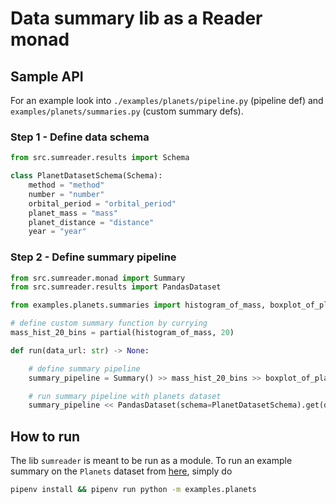 # Data summary lib as a Reader monad

## Sample API

For an example look into `./examples/planets/pipeline.py` (pipeline def) and `examples/planets/summaries.py` (custom summary defs).

### Step 1 - Define data schema 

```python
from src.sumreader.results import Schema

class PlanetDatasetSchema(Schema):
    method = "method"
    number = "number"
    orbital_period = "orbital_period"
    planet_mass = "mass"
    planet_distance = "distance"
    year = "year"
```

### Step 2 - Define summary pipeline

```python 
from src.sumreader.monad import Summary
from src.sumreader.results import PandasDataset

from examples.planets.summaries import histogram_of_mass, boxplot_of_planet_distance

# define custom summary function by currying
mass_hist_20_bins = partial(histogram_of_mass, 20)

def run(data_url: str) -> None:

    # define summary pipeline
    summary_pipeline = Summary() >> mass_hist_20_bins >> boxplot_of_planet_distance

    # run summary pipeline with planets dataset
    summary_pipeline << PandasDataset(schema=PlanetDatasetSchema).get(data_url)
```

## How to run

The lib `sumreader` is meant to be run as a module. To run an example summary on the `Planets` dataset from [here](https://raw.githubusercontent.com/mwaskom/seaborn-data/master/), simply do

```bash
pipenv install && pipenv run python -m examples.planets
```
